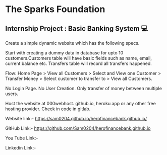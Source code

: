 <h1>The Sparks Foundation</h1>

<h2>Internship Project : Basic Banking System 💻</h2>
Create a simple dynamic website which has the following specs.

Start with creating a dummy data in database for upto 10 customers.Customers table will have basic fields such as name, email, current balance etc. Transfers table will record all transfers happened.


Flow: Home Page > View all Customers > Select and View one Customer > Transfer Money > Select customer to transfer to > View all Customers.


No Login Page. No User Creation. Only transfer of money between multiple users.


Host the website at 000webhost. github.io, heroku app or any other free hosting provider. Check in code in gitlab.


Website link:- https://sam0204.github.io/herofinancebank.github.io/

GitHub Link:- https://github.com/Sam0204/herofinancebank.github.io

You Tube Link:-

Linkedin Link:- 
